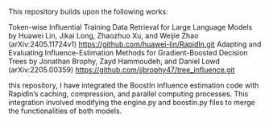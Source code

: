 This repository builds upon the following works:

Token-wise Influential Training Data Retrieval for Large Language Models by Huawei Lin, Jikai Long, Zhaozhuo Xu, and Weijie Zhao (arXiv:2405.11724v1) https://github.com/huawei-lin/RapidIn.git
Adapting and Evaluating Influence-Estimation Methods for Gradient-Boosted Decision Trees by Jonathan Brophy, Zayd Hammoudeh, and Daniel Lowd (arXiv:2205.00359) https://github.com/jjbrophy47/tree_influence.git


this repository, I have integrated the BoostIn influence estimation code with RapidIn’s caching, compression, and parallel computing processes. This integration involved modifying the engine.py and boostin.py files to merge the functionalities of both models.

